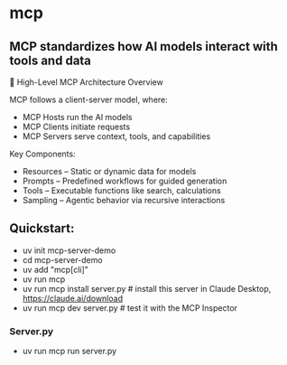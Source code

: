 # mcp
## MCP standardizes how AI models interact with tools and data

🧱 High-Level MCP Architecture Overview

MCP follows a client-server model, where:
- MCP Hosts run the AI models
- MCP Clients initiate requests
- MCP Servers serve context, tools, and capabilities

Key Components:
- Resources – Static or dynamic data for models
- Prompts – Predefined workflows for guided generation
- Tools – Executable functions like search, calculations
- Sampling – Agentic behavior via recursive interactions

## Quickstart:
+ uv init mcp-server-demo
+ cd mcp-server-demo
+ uv add "mcp[cli]"
+ uv run mcp
+ uv run mcp install server.py # install this server in Claude Desktop, https://claude.ai/download
+ uv run mcp dev server.py # test it with the MCP Inspector

### Server.py
- uv run mcp run server.py
